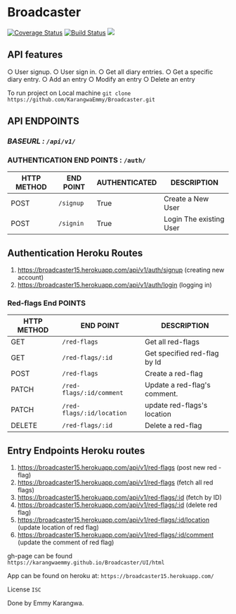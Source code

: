 # Broadcaster
[![Coverage Status](https://coveralls.io/repos/github/KarangwaEmmy/Broadcaster/badge.svg?branch=develop)](https://coveralls.io/github/KarangwaEmmy/Broadcaster?branch=develop)
[![Build Status](https://travis-ci.org/KarangwaEmmy/Broadcaster.svg?branch=develop)](https://travis-ci.org/KarangwaEmmy/Broadcaster)
<a href="https://codeclimate.com/github/KarangwaEmmy/Broadcaster/test_coverage"><img src="https://api.codeclimate.com/v1/badges/68e43f2137f02f34b162/test_coverage" /></a>

## API features


○ User signup.
○ User sign in.
○ Get all diary entries.
○ Get a specific diary entry.
○ Add an entry
○ Modify an entry
○ Delete an entry


To run project on Local machine
`git clone https://github.com/KarangwaEmmy/Broadcaster.git`
## API ENDPOINTS

### *BASEURL : `/api/v1/`*

### AUTHENTICATION END POINTS  : `/auth/`

HTTP METHOD | END POINT | AUTHENTICATED | DESCRIPTION
-----------|----------|--------------   |------
POST       | `/signup`|  True           |Create a New User
POST       | `/signin`|  True           |Login The existing User 

## Authentication Heroku Routes
1. https://broadcaster15.herokuapp.com/api/v1/auth/signup  (creating new account)
2. https://broadcaster15.herokuapp.com/api/v1/auth/login   (logging in)

### Red-flags End POINTS

HTTP METHOD|    END POINT            | DESCRIPTION
-----------|-------------------------|------
GET        | `/red-flags`            | Get all red-flags
GET        | `/red-flags/:id`        | Get  specified red-flag by Id
POST       | `/red-flags`            | Create a red-flag
PATCH      | `/red-flags/:id/comment`| Update a red-flag's comment.
PATCH      | `/red-flags/:id/location`| update red-flags's location
DELETE     | `/red-flags/:id`        | Delete a red-flag

## Entry Endpoints Heroku routes
1. https://broadcaster15.herokuapp.com/api/v1/red-flags  (post new red -flag)
2. https://broadcaster15.herokuapp.com/api/v1/red-flags  (fetch all red flags)
3. https://broadcaster15.herokuapp.com/api/v1/red-flags/:id (fetch by ID)
4. https://broadcaster15.herokuapp.com/api/v1/red-flags/:id  (delete red flag)
5. https://broadcaster15.herokuapp.com/api/v1/red-flags/:id/location (update location of red flag)   
6. https://broadcaster15.herokuapp.com/api/v1/red-flags/:id/comment   (update the comment of red flag)

gh-page can be found 
`https://karangwaemmy.github.io/Broadcaster/UI/html`

App can be found on heroku at:
`https://broadcaster15.herokuapp.com/`

License `ISC`

Done by Emmy Karangwa.